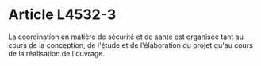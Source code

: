 # Article L4532-3

La coordination en matière de sécurité et de santé est organisée tant au cours de la conception, de l'étude et de l'élaboration du projet qu'au cours de la réalisation de l'ouvrage.